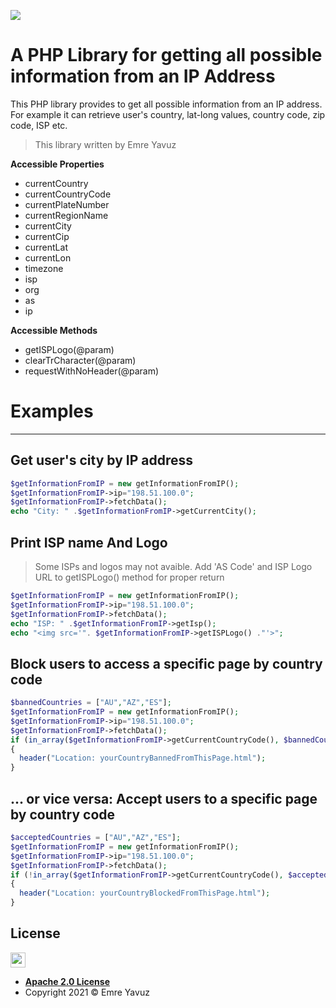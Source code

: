 ![](https://i.ibb.co/VmnYW5z/background.png)

# A PHP Library for getting all possible information from an IP Address

This PHP library provides to get all possible information from an IP address. For example it can retrieve user's country, lat-long values, country code, zip code, ISP etc.
> This library written by Emre Yavuz

**Accessible Properties**

- currentCountry
- currentCountryCode
- currentPlateNumber
- currentRegionName
- currentCity
- currentCip
- currentLat
- currentLon
- timezone
- isp
- org
- as
- ip

**Accessible Methods**

- getISPLogo(@param)
- clearTrCharacter(@param)
- requestWithNoHeader(@param)


# Examples
---
## Get user's city by IP address

```php
$getInformationFromIP = new getInformationFromIP();
$getInformationFromIP->ip="198.51.100.0";
$getInformationFromIP->fetchData();
echo "City: " .$getInformationFromIP->getCurrentCity();
```



## Print ISP name And Logo
> Some ISPs and logos may not avaible. Add 'AS Code' and ISP Logo URL to getISPLogo() method for proper return
```php
$getInformationFromIP = new getInformationFromIP();
$getInformationFromIP->ip="198.51.100.0";
$getInformationFromIP->fetchData();
echo "ISP: " .$getInformationFromIP->getIsp();
echo "<img src='". $getInformationFromIP->getISPLogo() ."'>";
```

## Block users to access a specific page by country code

```php
$bannedCountries = ["AU","AZ","ES"];
$getInformationFromIP = new getInformationFromIP();
$getInformationFromIP->ip="198.51.100.0";
$getInformationFromIP->fetchData();
if (in_array($getInformationFromIP->getCurrentCountryCode(), $bannedCountries))
{
  header("Location: yourCountryBannedFromThisPage.html");
}
```

## ... or vice versa: Accept users to a specific page by country code

```php
$acceptedCountries = ["AU","AZ","ES"];
$getInformationFromIP = new getInformationFromIP();
$getInformationFromIP->ip="198.51.100.0";
$getInformationFromIP->fetchData();
if (!in_array($getInformationFromIP->getCurrentCountryCode(), $acceptedCountries))
{
  header("Location: yourCountryBlockedFromThisPage.html");
}
```

## License

<img src="https://opensource.org/files/osi_keyhole_300X300_90ppi_0.png" height="24" width="24">

- **[Apache 2.0 License](https://www.apache.org/licenses/LICENSE-2.0)**
- Copyright 2021 © Emre Yavuz
